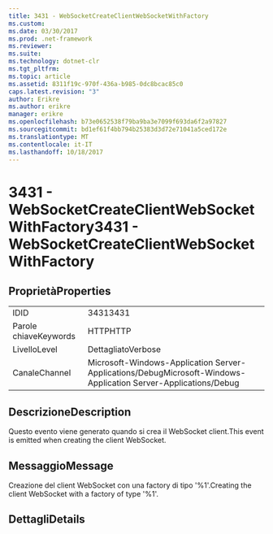 ```yaml
---
title: 3431 - WebSocketCreateClientWebSocketWithFactory
ms.custom: 
ms.date: 03/30/2017
ms.prod: .net-framework
ms.reviewer: 
ms.suite: 
ms.technology: dotnet-clr
ms.tgt_pltfrm: 
ms.topic: article
ms.assetid: 8311f19c-970f-436a-b985-0dc8bcac85c0
caps.latest.revision: "3"
author: Erikre
ms.author: erikre
manager: erikre
ms.openlocfilehash: b73e0652538f79ba9ba3e7099f693da6f2a97827
ms.sourcegitcommit: bd1ef61f4bb794b25383d3d72e71041a5ced172e
ms.translationtype: MT
ms.contentlocale: it-IT
ms.lasthandoff: 10/18/2017
---
```

# <a name="3431---websocketcreateclientwebsocketwithfactory"></a><span data-ttu-id="01d69-102">3431 - WebSocketCreateClientWebSocketWithFactory</span><span class="sxs-lookup"><span data-stu-id="01d69-102">3431 - WebSocketCreateClientWebSocketWithFactory</span></span>
## <a name="properties"></a><span data-ttu-id="01d69-103">Proprietà</span><span class="sxs-lookup"><span data-stu-id="01d69-103">Properties</span></span>  
  
|||  
|-|-|  
|<span data-ttu-id="01d69-104">ID</span><span class="sxs-lookup"><span data-stu-id="01d69-104">ID</span></span>|<span data-ttu-id="01d69-105">3431</span><span class="sxs-lookup"><span data-stu-id="01d69-105">3431</span></span>|  
|<span data-ttu-id="01d69-106">Parole chiave</span><span class="sxs-lookup"><span data-stu-id="01d69-106">Keywords</span></span>|<span data-ttu-id="01d69-107">HTTP</span><span class="sxs-lookup"><span data-stu-id="01d69-107">HTTP</span></span>|  
|<span data-ttu-id="01d69-108">Livello</span><span class="sxs-lookup"><span data-stu-id="01d69-108">Level</span></span>|<span data-ttu-id="01d69-109">Dettagliato</span><span class="sxs-lookup"><span data-stu-id="01d69-109">Verbose</span></span>|  
|<span data-ttu-id="01d69-110">Canale</span><span class="sxs-lookup"><span data-stu-id="01d69-110">Channel</span></span>|<span data-ttu-id="01d69-111">Microsoft-Windows-Application Server-Applications/Debug</span><span class="sxs-lookup"><span data-stu-id="01d69-111">Microsoft-Windows-Application Server-Applications/Debug</span></span>|  
  
## <a name="description"></a><span data-ttu-id="01d69-112">Descrizione</span><span class="sxs-lookup"><span data-stu-id="01d69-112">Description</span></span>  
 <span data-ttu-id="01d69-113">Questo evento viene generato quando si crea il WebSocket client.</span><span class="sxs-lookup"><span data-stu-id="01d69-113">This event is emitted when creating the client WebSocket.</span></span>  
  
## <a name="message"></a><span data-ttu-id="01d69-114">Messaggio</span><span class="sxs-lookup"><span data-stu-id="01d69-114">Message</span></span>  
 <span data-ttu-id="01d69-115">Creazione del client WebSocket con una factory di tipo '%1'.</span><span class="sxs-lookup"><span data-stu-id="01d69-115">Creating the client WebSocket with a factory of type '%1'.</span></span>  
  
## <a name="details"></a><span data-ttu-id="01d69-116">Dettagli</span><span class="sxs-lookup"><span data-stu-id="01d69-116">Details</span></span>
